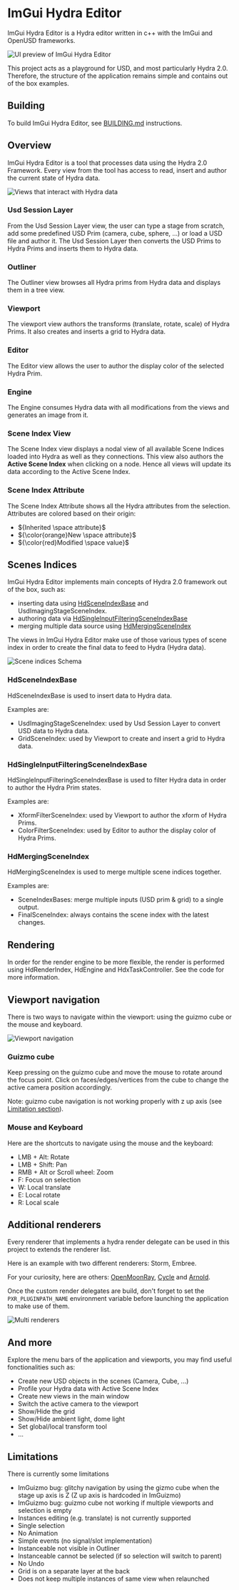 # ImGui Hydra Editor

ImGui Hydra Editor is a Hydra editor written in c++ with the ImGui and OpenUSD frameworks.

![UI preview of ImGui Hydra Editor](resources/preview.png)

This project acts as a playground for USD, and most particularly Hydra 2.0. Therefore, the structure of the application remains simple and contains out of the box examples.

## Building

To build ImGui Hydra Editor, see [BUILDING.md](BUILDING.md) instructions.

## Overview

ImGui Hydra Editor is a tool that processes data using the Hydra 2.0 Framework. Every view from the tool has access to read, insert and author the current state
of Hydra data.

![Views that interact with Hydra data](resources/views_hydra_data.png)

### Usd Session Layer

From the Usd Session Layer view, the user can type a stage from scratch, add some predefined USD Prim (camera, cube, sphere, ...) or load a USD file and author it. The Usd Session Layer then converts the USD Prims to Hydra Prims and inserts them to Hydra data.

### Outliner

The Outliner view browses all Hydra prims from Hydra data and displays them in a tree view.

### Viewport

The viewport view authors the transforms (translate, rotate, scale) of Hydra Prims. It also creates and inserts a grid to Hydra data.

### Editor

The Editor view allows the user to author the display color of the selected Hydra Prim.

### Engine

The Engine consumes Hydra data with all modifications from the views and generates an image from it.

### Scene Index View

The Scene Index view displays a nodal view of all available Scene Indices loaded into Hydra as well as they connections. This view also authors the **Active Scene Index** when clicking on a node. Hence all views will update its data according to the Active Scene Index.

### Scene Index Attribute

The Scene Index Attribute shows all the Hydra attributes from the selection. Attributes are colored based on their origin:

- ${Inherited \space attribute}$
- ${\color{orange}New \space attribute}$
- ${\color{red}Modified \space value}$

## Scenes Indices

ImGui Hydra Editor implements main concepts of Hydra 2.0 framework out of the box, such as:
* inserting data using [HdSceneIndexBase](https://openusd.org/release/api/class_hd_scene_index_base.html) and UsdImagingStageSceneIndex.
* authoring data via [HdSingleInputFilteringSceneIndexBase](https://openusd.org/release/api/class_hd_single_input_filtering_scene_index_base.html)
* merging multiple data source using [HdMergingSceneIndex](https://openusd.org/release/api/class_hd_merging_scene_index.html)


The views in ImGui Hydra Editor make use of those various types of scene index in order to create the final data to feed to Hydra (Hydra data).

![Scene indices Schema](resources/scene_indices_schema.png)

### HdSceneIndexBase

HdSceneIndexBase is used to insert data to Hydra data.

Examples are:
* UsdImagingStageSceneIndex: used by Usd Session Layer to convert USD data to Hydra data.
* GridSceneIndex: used by Viewport to create and insert a grid to Hydra data.

### HdSingleInputFilteringSceneIndexBase

HdSingleInputFilteringSceneIndexBase is used to filter Hydra data in order to author the Hydra Prim states.

Examples are:
* XformFilterSceneIndex: used by Viewport to author the xform of Hydra Prims.
* ColorFilterSceneIndex: used by Editor to author the display color of Hydra Prims.

### HdMergingSceneIndex

HdMergingSceneIndex is used to merge multiple scene indices together.

Examples are:
* SceneIndexBases: merge multiple inputs (USD prim & grid) to a single output.
* FinalSceneIndex: always contains the scene index with the latest changes.

## Rendering

In order for the render engine to be more flexible, the render is performed using HdRenderIndex, HdEngine and HdxTaskController. See the code for more information.

## Viewport navigation

There is two ways to navigate within the viewport: using the guizmo cube or the mouse and keyboard.

![Viewport navigation](resources/viewport_navigation.gif)

### Guizmo cube

Keep pressing on the guizmo cube and move the mouse to rotate around the focus point. Click on faces/edges/vertices from the cube to change the active camera position accordingly.

Note: guizmo cube navigation is not working properly with z up axis (see [Limitation section](#limitations)).

### Mouse and Keyboard

Here are the shortcuts to navigate using the mouse and the keyboard:
* LMB + Alt: Rotate
* LMB + Shift: Pan
* RMB + Alt or Scroll wheel: Zoom
* F: Focus on selection
* W: Local translate
* E: Local rotate
* R: Local scale

## Additional renderers

Every renderer that implements a hydra render delegate can be used in this project to extends the renderer list.

Here is an example with two different renderers: Storm, Embree.

For your curiosity, here are others: [OpenMoonRay](https://docs.openmoonray.org), [Cycle](https://github.com/blender/cycles) and [Arnold](https://github.com/Autodesk/arnold-usd).

Once the custom render delegates are build, don't forget to set the `PXR_PLUGINPATH_NAME` environment variable before launching the application to make use of them.

![Multi renderers](resources/multi_renderers.png)

## And more

Explore the menu bars of the application and viewports, you may find useful fonctionalities such as:
* Create new USD objects in the scenes (Camera, Cube, ...)
* Profile your Hydra data with Active Scene Index
* Create new views in the main window
* Switch the active camera to the viewport
* Show/Hide the grid
* Show/Hide ambient light, dome light
* Set global/local transform tool
* ...

## Limitations

There is currently some limitations

* ImGuizmo bug: glitchy navigation by using the gizmo cube when the stage up axis is Z (Z up axis is hardcoded in ImGuizmo)
* ImGuizmo bug: guizmo cube not working if multiple viewports and selection is empty
* Instances editing (e.g. translate) is not currently supported
* Single selection
* No Animation
* Simple events (no signal/slot implementation)
* Instanceable not visible in Outliner
* Instanceable cannot be selected (if so selection will switch to parent)
* No Undo
* Grid is on a separate layer at the back
* Does not keep multiple instances of same view when relaunched